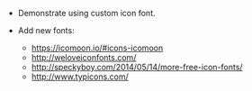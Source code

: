 + Demonstrate using custom icon font.

+ Add new fonts:
  + https://icomoon.io/#icons-icomoon
  + http://weloveiconfonts.com/
  + http://speckyboy.com/2014/05/14/more-free-icon-fonts/
  + http://www.typicons.com/
